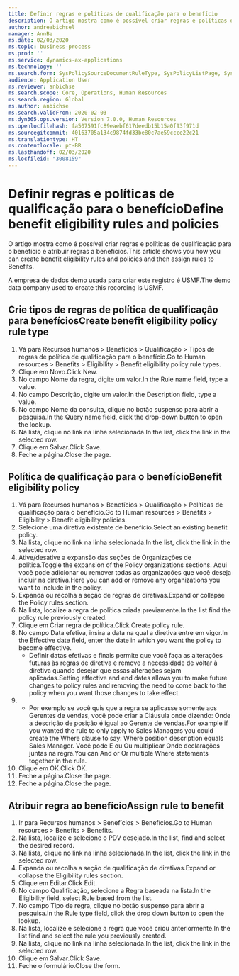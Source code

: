 ```yaml
---
title: Definir regras e políticas de qualificação para o benefício
description: O artigo mostra como é possível criar regras e políticas de qualificação para o benefício e atribuir regras a benefícios.
author: andreabichsel
manager: AnnBe
ms.date: 02/03/2020
ms.topic: business-process
ms.prod: ''
ms.service: dynamics-ax-applications
ms.technology: ''
ms.search.form: SysPolicySourceDocumentRuleType, SysPolicyListPage, SysPolicy, HcmBenefitEligibilityPolicy, HcmBenefit
audience: Application User
ms.reviewer: anbichse
ms.search.scope: Core, Operations, Human Resources
ms.search.region: Global
ms.author: anbichse
ms.search.validFrom: 2020-02-03
ms.dyn365.ops.version: Version 7.0.0, Human Resources
ms.openlocfilehash: fa507591fc89eaebf617deedb15b15a0f93f971d
ms.sourcegitcommit: 40163705a134c9874fd33be80c7ae59ccce22c21
ms.translationtype: HT
ms.contentlocale: pt-BR
ms.lasthandoff: 02/03/2020
ms.locfileid: "3008159"
---
```

# <a name="define-benefit-eligibility-rules-and-policies"></a><span data-ttu-id="e9b6f-103">Definir regras e políticas de qualificação para o benefício</span><span class="sxs-lookup"><span data-stu-id="e9b6f-103">Define benefit eligibility rules and policies</span></span>

<span data-ttu-id="e9b6f-104">O artigo mostra como é possível criar regras e políticas de qualificação para o benefício e atribuir regras a benefícios.</span><span class="sxs-lookup"><span data-stu-id="e9b6f-104">This article shows you how you can create benefit eligibility rules and policies and then assign rules to Benefits.</span></span>  

<span data-ttu-id="e9b6f-105">A empresa de dados demo usada para criar este registro é USMF.</span><span class="sxs-lookup"><span data-stu-id="e9b6f-105">The demo data company used to create this recording is USMF.</span></span>


## <a name="create-benefit-eligibility-policy-rule-type"></a><span data-ttu-id="e9b6f-106">Crie tipos de regras de política de qualificação para benefícios</span><span class="sxs-lookup"><span data-stu-id="e9b6f-106">Create benefit eligibility policy rule type</span></span>
1. <span data-ttu-id="e9b6f-107">Vá para Recursos humanos > Benefícios > Qualificação > Tipos de regras de política de qualificação para o benefício.</span><span class="sxs-lookup"><span data-stu-id="e9b6f-107">Go to Human resources > Benefits > Eligibility > Benefit eligibility policy rule types.</span></span>
2. <span data-ttu-id="e9b6f-108">Clique em Novo.</span><span class="sxs-lookup"><span data-stu-id="e9b6f-108">Click New.</span></span>
3. <span data-ttu-id="e9b6f-109">No campo Nome da regra, digite um valor.</span><span class="sxs-lookup"><span data-stu-id="e9b6f-109">In the Rule name field, type a value.</span></span>
4. <span data-ttu-id="e9b6f-110">No campo Descrição, digite um valor.</span><span class="sxs-lookup"><span data-stu-id="e9b6f-110">In the Description field, type a value.</span></span>
5. <span data-ttu-id="e9b6f-111">No campo Nome da consulta, clique no botão suspenso para abrir a pesquisa.</span><span class="sxs-lookup"><span data-stu-id="e9b6f-111">In the Query name field, click the drop-down button to open the lookup.</span></span>
6. <span data-ttu-id="e9b6f-112">Na lista, clique no link na linha selecionada.</span><span class="sxs-lookup"><span data-stu-id="e9b6f-112">In the list, click the link in the selected row.</span></span>
7. <span data-ttu-id="e9b6f-113">Clique em Salvar.</span><span class="sxs-lookup"><span data-stu-id="e9b6f-113">Click Save.</span></span>
8. <span data-ttu-id="e9b6f-114">Feche a página.</span><span class="sxs-lookup"><span data-stu-id="e9b6f-114">Close the page.</span></span>

## <a name="benefit-eligibility-policy"></a><span data-ttu-id="e9b6f-115">Política de qualificação para o benefício</span><span class="sxs-lookup"><span data-stu-id="e9b6f-115">Benefit eligibility policy</span></span>
1. <span data-ttu-id="e9b6f-116">Vá para Recursos humanos > Benefícios > Qualificação > Políticas de qualificação para o benefício.</span><span class="sxs-lookup"><span data-stu-id="e9b6f-116">Go to Human resources > Benefits > Eligibility > Benefit eligibility policies.</span></span>
2. <span data-ttu-id="e9b6f-117">Selecione uma diretiva existente de benefício.</span><span class="sxs-lookup"><span data-stu-id="e9b6f-117">Select an existing benefit policy.</span></span>
3. <span data-ttu-id="e9b6f-118">Na lista, clique no link na linha selecionada.</span><span class="sxs-lookup"><span data-stu-id="e9b6f-118">In the list, click the link in the selected row.</span></span>
4. <span data-ttu-id="e9b6f-119">Ative/desative a expansão das seções de Organizações de política.</span><span class="sxs-lookup"><span data-stu-id="e9b6f-119">Toggle the expansion of the Policy organizations sections.</span></span>  <span data-ttu-id="e9b6f-120">Aqui você pode adicionar ou remover todas as organizações que você deseja incluir na diretiva.</span><span class="sxs-lookup"><span data-stu-id="e9b6f-120">Here you can add or remove any organizations you want to include in the policy.</span></span>
5. <span data-ttu-id="e9b6f-121">Expanda ou recolha a seção de regras de diretivas.</span><span class="sxs-lookup"><span data-stu-id="e9b6f-121">Expand or collapse the Policy rules section.</span></span>
6. <span data-ttu-id="e9b6f-122">Na lista, localize a regra de política criada previamente.</span><span class="sxs-lookup"><span data-stu-id="e9b6f-122">In the list find the policy rule previously created.</span></span>
7. <span data-ttu-id="e9b6f-123">Clique em Criar regra de política.</span><span class="sxs-lookup"><span data-stu-id="e9b6f-123">Click Create policy rule.</span></span>
8. <span data-ttu-id="e9b6f-124">No campo Data efetiva, insira a data na qual a diretiva entre em vigor.</span><span class="sxs-lookup"><span data-stu-id="e9b6f-124">In the Effective date field, enter the date in which you want the policy to become effective.</span></span>
    * <span data-ttu-id="e9b6f-125">Definir datas efetivas e finais permite que você faça as alterações futuras às regras de diretiva e remove a necessidade de voltar à diretiva quando desejar que essas alterações sejam aplicadas.</span><span class="sxs-lookup"><span data-stu-id="e9b6f-125">Setting effective and end dates allows you to make future changes to policy rules and removing the need to come back to the policy when you want those changes to take effect.</span></span>  
9. 
    * <span data-ttu-id="e9b6f-126">Por exemplo se você quis que a regra se aplicasse somente aos Gerentes de vendas, você pode criar a Cláusula onde dizendo: Onde a descrição de posição é igual ao Gerente de vendas.</span><span class="sxs-lookup"><span data-stu-id="e9b6f-126">For example if you wanted the rule to only apply to Sales Managers you could create the Where clause to say: Where position description equals Sales Manager.</span></span>  <span data-ttu-id="e9b6f-127">Você pode E ou Ou multiplicar Onde declarações juntas na regra.</span><span class="sxs-lookup"><span data-stu-id="e9b6f-127">You can And or Or multiple Where statements together in the rule.</span></span>  
10. <span data-ttu-id="e9b6f-128">Clique em OK.</span><span class="sxs-lookup"><span data-stu-id="e9b6f-128">Click OK.</span></span>
11. <span data-ttu-id="e9b6f-129">Feche a página.</span><span class="sxs-lookup"><span data-stu-id="e9b6f-129">Close the page.</span></span>
12. <span data-ttu-id="e9b6f-130">Feche a página.</span><span class="sxs-lookup"><span data-stu-id="e9b6f-130">Close the page.</span></span>

## <a name="assign-rule-to-benefit"></a><span data-ttu-id="e9b6f-131">Atribuir regra ao benefício</span><span class="sxs-lookup"><span data-stu-id="e9b6f-131">Assign rule to benefit</span></span>
1. <span data-ttu-id="e9b6f-132">Ir para Recursos humanos > Benefícios > Benefícios.</span><span class="sxs-lookup"><span data-stu-id="e9b6f-132">Go to Human resources > Benefits > Benefits.</span></span>
2. <span data-ttu-id="e9b6f-133">Na lista, localize e selecione o PDV desejado.</span><span class="sxs-lookup"><span data-stu-id="e9b6f-133">In the list, find and select the desired record.</span></span>
3. <span data-ttu-id="e9b6f-134">Na lista, clique no link na linha selecionada.</span><span class="sxs-lookup"><span data-stu-id="e9b6f-134">In the list, click the link in the selected row.</span></span>
4. <span data-ttu-id="e9b6f-135">Expanda ou recolha a seção de qualificação de diretivas.</span><span class="sxs-lookup"><span data-stu-id="e9b6f-135">Expand or collapse the Eligibility rules section.</span></span>
5. <span data-ttu-id="e9b6f-136">Clique em Editar.</span><span class="sxs-lookup"><span data-stu-id="e9b6f-136">Click Edit.</span></span>
6. <span data-ttu-id="e9b6f-137">No campo Qualificação, selecione a Regra baseada na lista.</span><span class="sxs-lookup"><span data-stu-id="e9b6f-137">In the Eligibility field, select Rule based from the list.</span></span>
7. <span data-ttu-id="e9b6f-138">No campo Tipo de regra, clique no botão suspenso para abrir a pesquisa.</span><span class="sxs-lookup"><span data-stu-id="e9b6f-138">In the Rule type field, click the drop down button to open the lookup.</span></span>
8. <span data-ttu-id="e9b6f-139">Na lista, localize e selecione a regra que você criou anteriormente.</span><span class="sxs-lookup"><span data-stu-id="e9b6f-139">In the list find and select the rule you previously created.</span></span>
9. <span data-ttu-id="e9b6f-140">Na lista, clique no link na linha selecionada.</span><span class="sxs-lookup"><span data-stu-id="e9b6f-140">In the list, click the link in the selected row.</span></span>
10. <span data-ttu-id="e9b6f-141">Clique em Salvar.</span><span class="sxs-lookup"><span data-stu-id="e9b6f-141">Click Save.</span></span>
11. <span data-ttu-id="e9b6f-142">Feche o formulário.</span><span class="sxs-lookup"><span data-stu-id="e9b6f-142">Close the form.</span></span>


